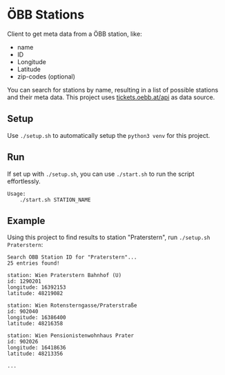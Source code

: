 
# ÖBB Stations

Client to get meta data from a ÖBB station, like:
* name
* ID
* Longitude
* Latitude 
* zip-codes (optional)

You can search for stations by name, resulting in a list of possible stations and their meta data.
This project uses [tickets.oebb.at/api](https://tickets.oebb.at/api/) as data source.

## Setup
Use `./setup.sh` to automatically setup the `python3 venv` for this project. 

## Run
If set up with `./setup.sh`, you can use `./start.sh` to run the script effortlessly. 
```
Usage:
    ./start.sh STATION_NAME
```

## Example
Using this project to find results to station "Praterstern", run `./setup.sh Praterstern`:
```
Search ÖBB Station ID for "Praterstern"...
25 entries found!

station: Wien Praterstern Bahnhof (U)
id: 1290201
longitude: 16392153
latitude: 48219082

station: Wien Rotensterngasse/Praterstraße
id: 902040
longitude: 16386400
latitude: 48216358

station: Wien Pensionistenwohnhaus Prater
id: 902026
longitude: 16418636
latitude: 48213356

...
```
